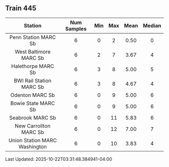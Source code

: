 ## Train 445

| Station | Num Samples | Min | Max | Mean | Median |
| :-----: | :---------: | :-: | :-: | :--: | :----: |
| Penn Station MARC Sb | 6 | 0 | 2 | 0.50 | 0 |
| West Baltimore MARC Sb | 6 | 2 | 7 | 3.67 | 4 |
| Halethorpe MARC Sb | 6 | 3 | 8 | 5.00 | 5 |
| BWI Rail Station MARC Sb | 6 | 3 | 8 | 4.67 | 4 |
| Odenton MARC Sb | 6 | 0 | 9 | 5.00 | 6 |
| Bowie State MARC Sb | 6 | 0 | 9 | 5.00 | 6 |
| Seabrook MARC Sb | 6 | 0 | 11 | 5.83 | 6 |
| New Carrollton MARC Sb | 6 | 0 | 12 | 7.00 | 7 |
| Union Station MARC Washington | 6 | 0 | 10 | 3.83 | 4 |


Last Updated: 2025-10-22T03:31:48.384941-04:00